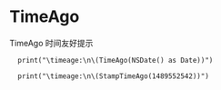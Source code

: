 # TimeAgo
TimeAgo 时间友好提示
```
  print("\timeage:\n\(TimeAgo(NSDate() as Date))")
        
  print("\timeage:\n\(StampTimeAgo(1489552542))")
```

